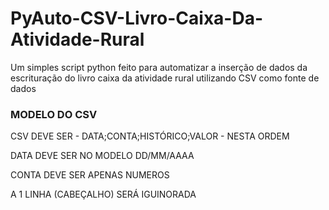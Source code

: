 # PyAuto-CSV-Livro-Caixa-Da-Atividade-Rural
Um simples script python feito para automatizar a inserção de dados da escrituração do livro caixa da atividade rural utilizando CSV como fonte de dados

### MODELO DO CSV
CSV DEVE SER - DATA;CONTA;HISTÓRICO;VALOR - NESTA ORDEM

DATA DEVE SER NO MODELO DD/MM/AAAA

CONTA DEVE SER APENAS NUMEROS

A 1 LINHA (CABEÇALHO) SERÁ IGUINORADA 
